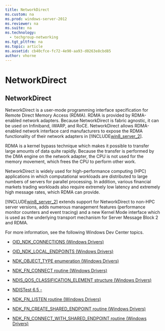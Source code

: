 ```yaml
---
title: NetworkDirect
ms.custom: na
ms.prod: windows-server-2012
ms.reviewer: na
ms.suite: na
ms.technology: 
  - techgroup-networking
ms.tgt_pltfrm: na
ms.topic: article
ms.assetid: cb40cfce-fc72-4e90-aa93-d0263e8cbd85
author: vhorne
---
```

# NetworkDirect
  
## <a name="BKMK_NetworkDirect"></a>NetworkDirect  
NetworkDirect is a user\-mode programming interface specification for Remote Direct Memory Access \(RDMA\). RDMA is provided by RDMA\-enabled network adapters. Because NetworkDirect is fabric agnostic, it can be used on Infiniband, iWARP, and RoCE. NetworkDirect allows RDMA\-enabled network interface card manufacturers to expose the RDMA functionality of their network adapters in [!INCLUDE[win8_server_2](../Token/win8_server_2_md.md)].  
  
RDMA is a kernel bypass technique which makes it possible to transfer large amounts of data quite rapidly. Because the transfer is performed by the DMA engine on the network adapter, the CPU is not used for the memory movement, which frees the CPU to perform other work.  
  
NetworkDirect is widely used for high\-performance computing \(HPC\) applications in which computational workloads are distributed to large numbers of servers for parallel processing. In addition, various financial markets trading workloads also require extremely low latency and extremely high message rates, which RDMA can provide.  
  
[!INCLUDE[win8_server_2](../Token/win8_server_2_md.md)] extends support for NetworkDirect to non\-HPC server versions, adds numerous management features \(performance monitor counters and event tracing\) and a new Kernel Mode interface which is used as the underlying transport mechanism for Server Message Block 2 and RDMA.  
  
For more information, see the following Windows Dev Center topics.  
  
-   [OID\_NDK\_CONNECTIONS \(Windows Drivers\)](http://msdn.microsoft.com/library/windows/hardware/hh451810(v=vs.85).aspx)  
  
-   [OID\_NDK\_LOCAL\_ENDPOINTS \(Windows Drivers\)](http://msdn.microsoft.com/library/windows/hardware/hh451811(v=vs.85).aspx)  
  
-   [NDK\_OBJECT\_TYPE enumeration \(Windows Drivers\)](http://msdn.microsoft.com/library/windows/hardware/hh439930(v=vs.85).aspx)  
  
-   [NDK\_FN\_CONNECT routine \(Windows Drivers\)](http://msdn.microsoft.com/library/windows/hardware/hh439865(v=vs.85).aspx)  
  
-   [NDIS\_QOS\_CLASSIFICATION\_ELEMENT structure \(Windows Drivers\)](http://msdn.microsoft.com/library/windows/hardware/hh451631(v=vs.85).aspx)  
  
-   [NDISTest 6.5 \-](http://msdn.microsoft.com/library/windows/hardware/hh998187.aspx)  
  
-   [NDK\_FN\_LISTEN routine \(Windows Drivers\)](http://msdn.microsoft.com/library/windows/hardware/hh439902(v=vs.85).aspx)  
  
-   [NDK\_FN\_CREATE\_SHARED\_ENDPOINT routine \(Windows Drivers\)](http://msdn.microsoft.com/library/windows/hardware/hh439882(v=vs.85).aspx)  
  
-   [NDK\_FN\_CONNECT\_WITH\_SHARED\_ENDPOINT routine \(Windows Drivers\)](http://msdn.microsoft.com/library/windows/hardware/hh439868(v=vs.85).aspx)  
  
